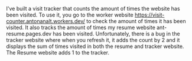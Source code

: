 I've built a visit tracker that counts the amount of times the website has been visited.
To use it, you go to the worker website https://visit-counter.antonanalt.workers.dev/ to check the amount of times it has been visited.
It also tracks the amount of times my resume website ant-resume.pages.dev has been visited.
Unfortunately, there is a bug in the tracker website where when you refresh it, it adds the count by 2 and it displays the sum of times visited in both the resume and tracker website. The Resume website adds 1 to the tracker.
